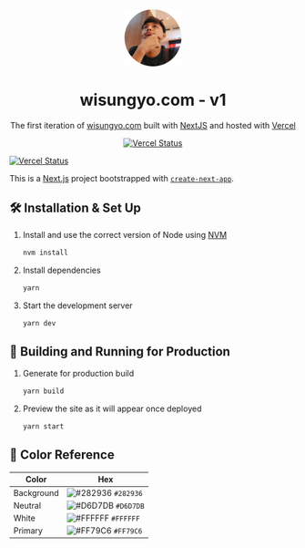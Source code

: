 <div align="center">
  <img alt="Logo" src="https://raw.githubusercontent.com/wisungyo/simplify-website/main/public/images/me-circle.png" width="100" />
</div>
<h1 align="center">
  wisungyo.com - v1
</h1>
<p align="center">
  The first iteration of <a href="https://wisungyo.com" target="_blank">wisungyo.com</a> built with <a href="https://www.nextjs.org/" target="_blank">NextJS</a> and hosted with <a href="https://www.vercel.com/" target="_blank">Vercel</a>
</p>
<p align="center">
  <a href="https://vercel.com/wisungyo/simplify-website" target="_blank">
    <img src="https://vercel.com/wisungyo/simplify-website/deployments/status" alt="Vercel Status" />
  </a>
</p>

[![Vercel Status](https://vercel.com/wisungyo/simplify-website/deployments/status)](https://vercel.com/wisungyo/simplify-website)

This is a [Next.js](https://nextjs.org/) project bootstrapped with [`create-next-app`](https://github.com/vercel/next.js/tree/canary/packages/create-next-app).

## 🛠 Installation & Set Up

1. Install and use the correct version of Node using [NVM](https://github.com/nvm-sh/nvm)

   ```sh
   nvm install
   ```

2. Install dependencies

   ```sh
   yarn
   ```

3. Start the development server

   ```sh
   yarn dev
   ```

## 🚀 Building and Running for Production

1. Generate for production build

   ```sh
   yarn build
   ```

1. Preview the site as it will appear once deployed

   ```sh
   yarn start
   ```

## 🎨 Color Reference

| Color      | Hex                                                                |
| ---------- | ------------------------------------------------------------------ |
| Background | ![#282936](https://via.placeholder.com/10/282936?text=+) `#282936` |
| Neutral    | ![#D6D7DB](https://via.placeholder.com/10/D6D7DB?text=+) `#D6D7DB` |
| White      | ![#FFFFFF](https://via.placeholder.com/10/FFFFFF?text=+) `#FFFFFF` |
| Primary    | ![#FF79C6](https://via.placeholder.com/10/FF79C6?text=+) `#FF79C6` |
